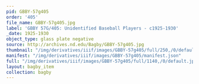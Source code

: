 ```yaml
---
pid: GBBY-57g405
order: '405'
file_name: GBBY-57g405.jpg
label: 'GBBY 57G/405: Unidentified Baseball Players - c1925-1930'
_date: 1925-1930
object_type: glass plate negative
source: http://archives.nd.edu/Bagby/GBBY-57g405.jpg
thumbnail: "/img/derivatives/iiif/images/GBBY-57g405/full/250,/0/default.jpg"
manifest: "/img/derivatives/iiif/images/GBBY-57g405/manifest.json"
full: "/img/derivatives/iiif/images/GBBY-57g405/full/1140,/0/default.jpg"
layout: bagby_item
collection: bagby
---
```

